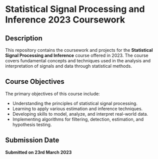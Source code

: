# **Statistical Signal Processing and Inference 2023 Coursework**

## **Description**

This repository contains the coursework and projects for the **Statistical Signal Processing and Inference** course offered in 2023. The course covers fundamental concepts and techniques used in the analysis and interpretation of signals and data through statistical methods.

## **Course Objectives**

The primary objectives of this course include:

- Understanding the principles of statistical signal processing.
- Learning to apply various estimation and inference techniques.
- Developing skills to model, analyze, and interpret real-world data.
- Implementing algorithms for filtering, detection, estimation, and hypothesis testing.

## **Submission Date**

**Submitted on 23rd March 2023**


